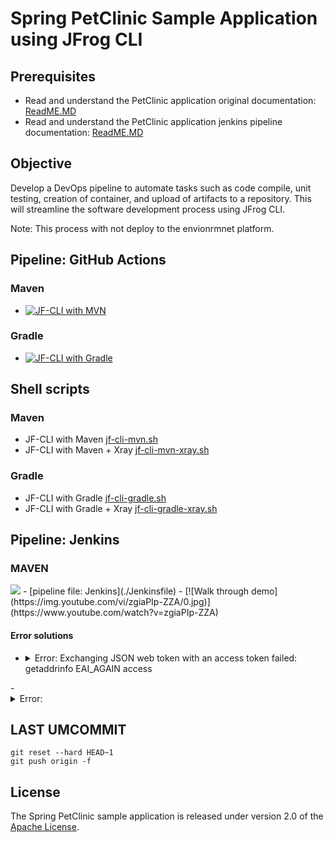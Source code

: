 # Spring PetClinic Sample Application using JFrog CLI

## Prerequisites
- Read and understand the PetClinic application original documentation: [ReadME.MD](readme-original.md)
- Read and understand the PetClinic application jenkins pipeline documentation: [ReadME.MD](readme.md)

## Objective
Develop a DevOps pipeline to automate tasks such as code compile, unit testing, creation of container, and upload of artifacts to a repository. This will streamline the software development process using JFrog CLI.

Note: This process with not deploy to the envionrmnet platform. 



## Pipeline: GitHub Actions
### Maven
- [![JF-CLI with MVN](https://github.com/DayOne-Dev/spring-petclinic/actions/workflows/jfcli-mvn.yml/badge.svg)](https://github.com/DayOne-Dev/spring-petclinic/actions/workflows/jfcli-mvn.yml)
### Gradle
- [![JF-CLI with Gradle](https://github.com/DayOne-Dev/spring-petclinic/actions/workflows/jfcli-gradle.yml/badge.svg)](https://github.com/DayOne-Dev/spring-petclinic/actions/workflows/jfcli-gradle.yml)

## Shell scripts
### Maven
- JF-CLI with Maven [jf-cli-mvn.sh](https://github.com/DayOne-Dev/spring-petclinic/blob/main/jf-cli-mvn.sh)
- JF-CLI with Maven + Xray [jf-cli-mvn-xray.sh](https://github.com/DayOne-Dev/spring-petclinic/blob/main/jf-cli-mvn-xray.sh)
### Gradle
- JF-CLI with Gradle [jf-cli-gradle.sh](https://github.com/DayOne-Dev/spring-petclinic/blob/main/jf-cli-gradle.sh)
- JF-CLI with Gradle + Xray [jf-cli-gradle-xray.sh](https://github.com/DayOne-Dev/spring-petclinic/blob/main/jf-cli-gradle-xray.sh)


## Pipeline: Jenkins
### MAVEN  
<img src="./cipipeline.svg">
- [pipeline file: Jenkins](./Jenkinsfile)
- [![Walk through demo](https://img.youtube.com/vi/zgiaPIp-ZZA/0.jpg)](https://www.youtube.com/watch?v=zgiaPIp-ZZA)



#### Error solutions
- <details><summary>Error: Exchanging JSON web token with an access token failed: getaddrinfo EAI_AGAIN access</summary>
    It is possbile that JF_RT_URL might be a NULL value. Ref [https://github.com/krishnamanchikalapudi/spring-petclinic/actions/runs/10892482444](https://github.com/krishnamanchikalapudi/spring-petclinic/actions/runs/10892482444)
</details>
- <details><summary>Error: </summary>
</details>



## LAST UMCOMMIT
`````
git reset --hard HEAD~1
git push origin -f
`````

## License
The Spring PetClinic sample application is released under version 2.0 of the [Apache License](https://www.apache.org/licenses/LICENSE-2.0).
